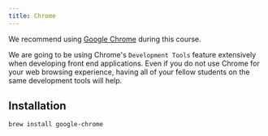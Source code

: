 ```yaml
---
title: Chrome
---
```


We recommend using [Google Chrome](https://www.google.com/chrome/) during this
course.

We are going to be using Chrome's `Development Tools` feature extensively when
developing front end applications. Even if you do not use Chrome for your web
browsing experience, having all of your fellow students on the same development
tools will help.

## Installation

```shell
brew install google-chrome
```
